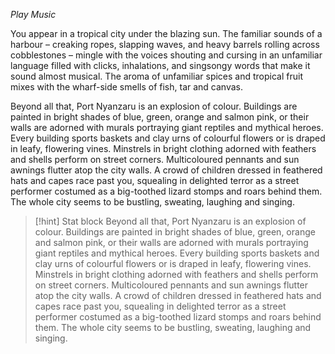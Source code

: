 *Play Music*

You appear in a tropical city under the blazing sun. The familiar sounds of a harbour – creaking ropes, slapping waves, and heavy barrels rolling across cobblestones – mingle with the voices shouting and cursing in an unfamiliar language filled with clicks, inhalations, and singsongy words that make it sound almost musical. The aroma of unfamiliar spices and tropical fruit mixes with the wharf-side smells of fish, tar and canvas.

Beyond all that, Port Nyanzaru is an explosion of colour. Buildings are painted in bright shades of blue, green, orange and salmon pink, or their walls are adorned with murals portraying giant reptiles and mythical heroes. Every building sports baskets and clay urns of colourful flowers or is draped in leafy, flowering vines. Minstrels in bright clothing adorned with feathers and shells perform on street corners. Multicoloured pennants and sun awnings flutter atop the city walls. A crowd of children dressed in feathered hats and capes race past you, squealing in delighted terror as a street performer costumed as a big-toothed lizard stomps and roars behind them. The whole city seems to be bustling, sweating, laughing and singing.


> [!hint] Stat block
> Beyond all that, Port Nyanzaru is an explosion of colour. Buildings are painted in bright shades of blue, green, orange and salmon pink, or their walls are adorned with murals portraying giant reptiles and mythical heroes. Every building sports baskets and clay urns of colourful flowers or is draped in leafy, flowering vines. Minstrels in bright clothing adorned with feathers and shells perform on street corners. Multicoloured pennants and sun awnings flutter atop the city walls. A crowd of children dressed in feathered hats and capes race past you, squealing in delighted terror as a street performer costumed as a big-toothed lizard stomps and roars behind them. The whole city seems to be bustling, sweating, laughing and singing.
